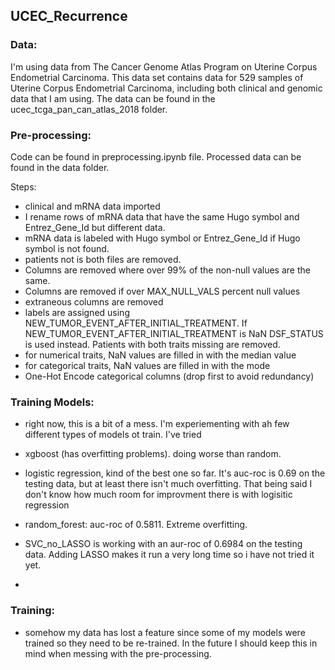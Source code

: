 ## UCEC_Recurrence

### Data:
I'm using data from The Cancer Genome Atlas Program on Uterine Corpus Endometrial Carcinoma. This data set contains data for 529 samples of Uterine Corpus Endometrial Carcinoma, including both clinical and genomic data that I am using. The data can be found in the ucec_tcga_pan_can_atlas_2018 folder.

### Pre-processing:
Code can be found in preprocessing.ipynb file. Processed data can be found in the data folder.

Steps:
- clinical and mRNA data imported
- I rename rows of mRNA data that have the same Hugo symbol and Entrez_Gene_Id but different data.
- mRNA data is labeled with Hugo symbol or Entrez_Gene_Id if Hugo symbol is not found.
- patients not is both files are removed.
- Columns are removed where over 99% of the non-null values are the same.
- Columns are removed if over MAX_NULL_VALS percent null values
- extraneous columns are removed
- labels are assigned using NEW_TUMOR_EVENT_AFTER_INITIAL_TREATMENT. If NEW_TUMOR_EVENT_AFTER_INITIAL_TREATMENT is NaN DSF_STATUS is used instead. Patients with both traits missing are removed.
- for numerical traits, NaN values are filled in with the median value
- for categorical traits, NaN values are filled in with the mode
- One-Hot Encode categorical columns (drop first to avoid redundancy)

### Training Models:
- right now, this is a bit of a mess. I'm experiementing with ah few different types of models ot train. I've tried 

- xgboost (has overfitting problems).  doing worse than random. 

- logistic regression, kind of the best one so far. It's auc-roc is 0.69 on the testing data, but at least there isn't much overfitting. That being said I don't know how much room for improvment there is with logisitic regression

- random_forest: auc-roc of 0.5811. Extreme overfitting. 

- SVC_no_LASSO is working with an aur-roc of 0.6984 on the testing data. Adding LASSO makes it run a very long time so i have not tried it yet. 
-

### Training:
- somehow my data has lost a feature since some of my models were trained so they need to be re-trained. In the future I should keep this in mind when messing with the pre-processing. 
